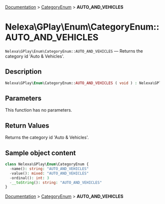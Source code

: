 [Documentation](../../README.md) > [CategoryEnum](README.md) > **AUTO_AND_VEHICLES**

# Nelexa\GPlay\Enum\CategoryEnum::AUTO_AND_VEHICLES
`Nelexa\GPlay\Enum\CategoryEnum::AUTO_AND_VEHICLES` — Returns the category id 'Auto & Vehicles'.

## Description
```php
Nelexa\GPlay\Enum\CategoryEnum::AUTO_AND_VEHICLES ( void ) : Nelexa\GPlay\Enum\CategoryEnum
```

## Parameters
This function has no parameters.

## Return Values
Returns the category id 'Auto & Vehicles'.

## Sample object content
```php
class Nelexa\GPlay\Enum\CategoryEnum {
  -name(): string: "AUTO_AND_VEHICLES"
  -value(): mixed: "AUTO_AND_VEHICLES"
  -ordinal(): int: 3
  -__toString(): string: "AUTO_AND_VEHICLES"
}
```

[Documentation](../../README.md) > [CategoryEnum](README.md) > **AUTO_AND_VEHICLES**
